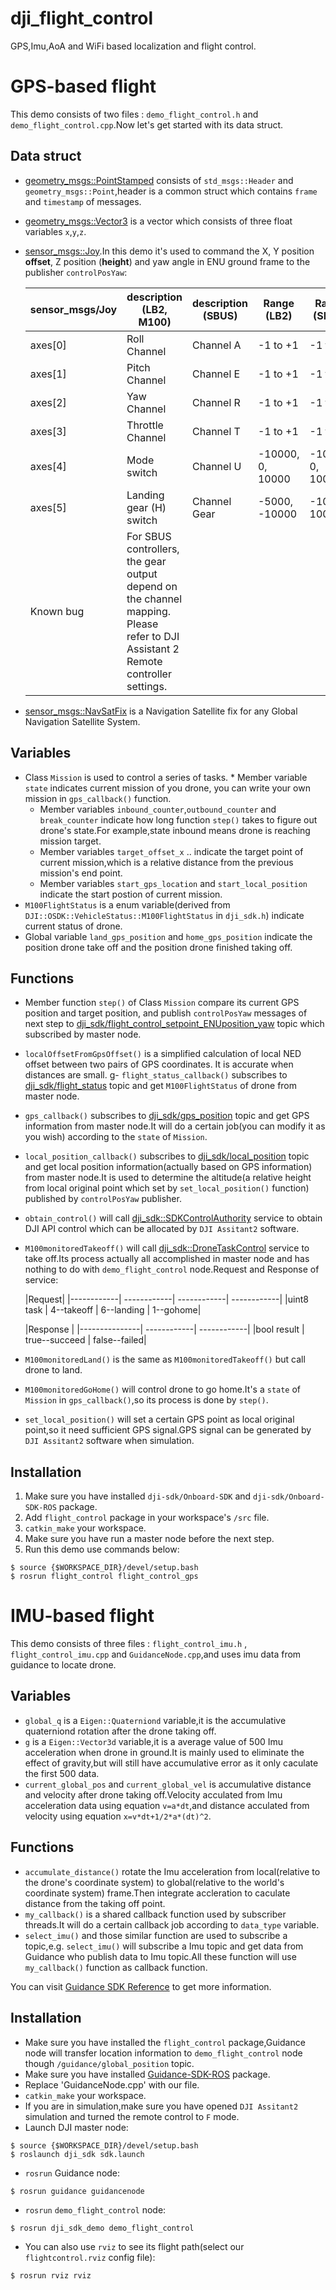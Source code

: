# dji_flight_control
GPS,Imu,AoA and WiFi based localization and flight control.

# GPS-based flight

This demo consists of two files : `demo_flight_control.h` and `demo_flight_control.cpp`.Now let's get started with its data struct.

## Data struct

- [geometry_msgs::PointStamped](docs.ros.org/api/geometry_msgs/html/msg/PointStamped.html) consists of `std_msgs::Header` and `geometry_msgs::Point`,header is a common struct which contains `frame` and `timestamp` of messages.
- [geometry_msgs::Vector3](docs.ros.org/api/geometry_msgs/html/msg/Vector3.html) is a vector which consists of three float variables `x`,`y`,`z`.
- [sensor_msgs::Joy](docs.ros.org/api/sensor_msgs/html/msg/Joy.html).In this demo it's used to command the X, Y position **offset**, Z position (**height**) and yaw angle in ENU ground frame to the publisher `controlPosYaw`:

	sensor_msgs/Joy |description (LB2, M100) 	|description (SBUS) 	| Range (LB2) |	Range (SBUS) | Range (M100)
	-----------------------|----------------------------------|--------------------------|-----------------|-------------------|---------------------
	axes[0] | Roll Channel | Channel A |	-1 to +1 |	-1 to +1 	|-1 to +1
	axes[1] | Pitch Channel | Channel E |	-1 to +1 |	-1 to +1 	|-1 to +1
	axes[2] | Yaw Channel |	Channel R 	|-1 to +1 | -1 to +1 | -1 to +1
	axes[3] | Throttle Channel |Channel T |	-1 to +1 |	-1 to +1|	-1 to +1
	axes[4] | Mode switch |	Channel U 	|-10000, 0, 10000 |	-10000, 0, 10000 | -8000, 0, 8000
	axes[5] | Landing gear (H) switch |	Channel Gear |	-5000, -10000 |-10000, 10000 |-4545, -10000
	Known bug |For SBUS controllers, the gear output depend on the channel mapping. Please refer to DJI Assistant 2 Remote controller settings.

- [sensor_msgs::NavSatFix](docs.ros.org/api/sensor_msgs/html/msg/NavSatFix.html) is a Navigation Satellite fix for any Global Navigation Satellite System.

## Variables

- Class `Mission` is used to control a series of tasks.	* Member variable `state` indicates current mission of you drone, you can write your own mission in `gps_callback()` function.
	* Member variables `inbound_counter`,`outbound_counter` and `break_counter` indicate how long function `step()` takes to figure out drone's state.For example,state inbound means drone is reaching mission target.
	* Member variables `target_offset_x` .. indicate the target point of current mission,which is a relative distance from the previous mission's end point.
	* Member variables `start_gps_location` and `start_local_position` indicate the start postion of current mission.
- `M100FlightStatus` is a enum variable(derived from `DJI::OSDK::VehicleStatus::M100FlightStatus` in `dji_sdk.h`) indicate current status of drone.
-  Global variable `land_gps_position` and `home_gps_position` indicate the position drone take off and the position drone finished taking off.

## Functions
- Member function `step()` of Class `Mission` compare its current GPS position and target position, and publish `controlPosYaw` messages of next step to [dji_sdk/flight_control_setpoint_ENUposition_yaw](wiki.ros.org/dji_sdk) topic which subscribed by master node.
- `localOffsetFromGpsOffset()` is a simplified calculation of local NED offset between two pairs of GPS coordinates. It is accurate when distances are small.
g- `flight_status_callback()` subscribes to [dji_sdk/flight_status](wiki.ros.org/dji_sdk) topic and get `M100FlightStatus` of drone from master node.
- `gps_callback()` subscribes to [dji_sdk/gps_position](wiki.ros.org/dji_sdk) topic and get GPS information from master node.It will do a certain job(you can modify it as you wish) according to the `state` of `Mission`.
- `local_position_callback()` subscribes to [dji_sdk/local_position](wiki.ros.org/dji_sdk) topic and get local position information(actually based on GPS information) from master node.It is used to determine the altitude(a relative height from local original point which set by `set_local_position()` function) published by `controlPosYaw` publisher.
- `obtain_control()` will call [dji_sdk::SDKControlAuthority](docs.ros.org/indigo/api/dji_sdk/html/srv/SDKPermissionControl.html) service to obtain DJI API control which can be allocated by `DJI Assitant2` software.
- `M100monitoredTakeoff()` will call [dji_sdk::DroneTaskControl](docs.ros.org/indigo/api/dji_sdk/html/srv/DroneTaskControl.html) service to take off.Its process actually all accomplished in master node and has nothing to do with `demo_flight_control` node.Request and Response of service:

	|Request|
	|------------| ------------| ------------| ------------| 
	|uint8 task |	4--takeoff |	6--landing |	1--gohome|

	|Response |
	|---------------|	------------| ------------| 
	|bool result |	true--succeed |	false--failed|

- `M100monitoredLand()` is the same as `M100monitoredTakeoff()` but call drone to land.
- `M100monitoredGoHome()` will control drone to go home.It's a `state` of `Mission` in `gps_callback()`,so its process is done by `step()`.
- `set_local_position()` will set a certain GPS point as local original point,so it need sufficient GPS signal.GPS signal can be generated by `DJI Assitant2` software when simulation.

## Installation

1. Make sure you have installed `dji-sdk/Onboard-SDK` and `dji-sdk/Onboard-SDK-ROS` package.
1. Add `flight_control` package in your workspace's `/src` file.
1. `catkin_make` your workspace.
1. Make sure you have run a master node before the next step.
1. Run this demo use commands below:
 
```shell
$ source {$WORKSPACE_DIR}/devel/setup.bash
$ rosrun flight_control flight_control_gps
```

# IMU-based flight

This demo consists of three files : `flight_control_imu.h` , `flight_control_imu.cpp` and `GuidanceNode.cpp`,and uses imu data from guidance to locate drone.

## Variables
- `global_q` is a `Eigen::Quaterniond` variable,it is the accumulative quaterniond rotation after the drone taking off.
- `g` is a `Eigen::Vector3d` variable,it is a average value of 500 Imu acceleration when drone in ground.It is mainly used to eliminate the effect of gravity,but will still have accumulative error as it only caculate the first 500 data.
- `current_global_pos`  and `current_global_vel` is accumulative distance and velocity after drone taking off.Velocity acculated from Imu acceleration data using equation `v=a*dt`,and distance acculated from velocity using equation `x=v*dt+1/2*a*(dt)^2`.

## Functions
- `accumulate_distance()` rotate the Imu acceleration from local(relative to the drone's coordinate system) to global(relative to the world's coordinate system) frame.Then integrate accleration to caculate distance from the taking off point.
- `my_callback()` is a shared callback function used by subscriber threads.It will do a certain callback job according to `data_type` variable.
- `select_imu()` and those similar function are used to subscribe a topic,e.g. `select_imu()` will subscribe a Imu topic and get data  from Guidance who publish data to Imu topic.All these function will use `my_callback()` function as callback function.

You can visit [Guidance SDK Reference](https://developer.dji.com/guidance-sdk/documentation/introduction/index.html) to get more information.

## Installation

- Make sure you have installed the `flight_control` package,Guidance node will transfer location information to `demo_flight_control` node though `/guidance/global_position` topic.
- Make sure you have installed [Guidance-SDK-ROS](https://github.com/dji-sdk/Guidance-SDK-ROS) package.
- Replace 'GuidanceNode.cpp' with our file.
- `catkin_make` your workspace.
- If you are in simulation,make sure you have opened `DJI Assitant2` simulation and turned the remote control to `F` mode.
- Launch DJI master node:

```shell
$ source {$WORKSPACE_DIR}/devel/setup.bash
$ roslaunch dji_sdk sdk.launch
```
- `rosrun` Guidance node:

```shell
$ rosrun guidance guidancenode
```
- `rosrun` `demo_flight_control` node:

```shell
$ rosrun dji_sdk_demo demo_flight_control
```
- You can also use `rviz` to see its flight path(select our `flightcontrol.rviz` config file):

```shell
$ rosrun rviz rviz
```
